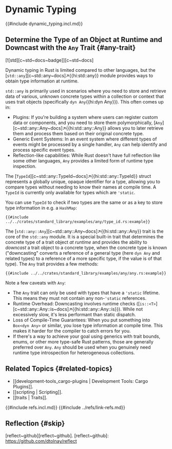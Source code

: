 # Dynamic Typing

{{#include dynamic_typing.incl.md}}

## Determine the Type of an Object at Runtime and Downcast with the `Any` Trait {#any-trait}

[![std][c~std~docs~badge]][c~std~docs]

Dynamic typing in Rust is limited compared to other languages, but the [`std::any`][c~std::any~docs]↗{{hi:std::any}} module provides ways to obtain type information at runtime.

`std::any` is primarily used in scenarios where you need to store and retrieve data of various, unknown concrete types within a collection or context that uses trait objects (specifically `dyn Any`{{hi:dyn Any}}). This often comes up in:

- Plugins: If you're building a system where users can register custom data or components, and you need to store them polymorphically, [`Any`][c~std::any::Any~docs]↗{{hi:std::any::Any}} allows you to later retrieve them and process them based on their original concrete type.
- Generic Event Systems: In an event system where different types of events might be processed by a single handler, `Any` can help identify and process specific event types.
- Reflection-like capabilities: While Rust doesn't have full reflection like some other languages, `Any` provides a limited form of runtime type inspection.

The [`TypeId`][c~std::any::TypeId~docs]↗{{hi:std::any::TypeId}} struct represents a globally unique, opaque identifier for a type, allowing you to compare types without needing to know their names at compile time. A `TypeId` is currently only available for types which are `'static`.

You can use `TypeId` to check if two types are the same or as a key to store type information in e.g. a `HashMap`:

```rust,editable
{{#include ../../crates/standard_library/examples/any/type_id.rs:example}}
```

The [`std::any::Any`][c~std::any::Any~docs]↗{{hi:std::any::Any}} trait is the core of the `std::any` module. It is a special built-in trait that determines the concrete type of a trait object _at runtime_ and provides the ability to _downcast_ a trait object to a concrete type, when the concrete type is known ("downcasting" converts a reference of a general type (here `dyn Any` and related types) to a reference of a more specific type, if the value is of that type). The `Any` trait provides a few methods:

```rust,editable
{{#include ../../crates/standard_library/examples/any/any.rs:example}}
```

Note a few caveats with `Any`:

- The `Any` trait can only be used with types that have a `'static` lifetime. This means they must not contain any non-`'static` references.
- Runtime Overhead: Downcasting involves runtime checks ([`is::<T>`][c~std::any::Any::is~docs]↗{{hi:std::any::Any::is}}). While not excessively slow, it's less performant than static dispatch.
- Loss of Compile-Time Guarantees: When you put something into `Box<dyn Any>` or similar, you lose type information at compile time. This makes it harder for the compiler to catch errors for you.
- If there's a way to achieve your goal using generics with trait bounds, enums, or other more type-safe Rust patterns, those are generally preferred over `Any`. `Any` should be used when you genuinely need runtime type introspection for heterogeneous collections.

## Related Topics {#related-topics}

- [[development-tools_cargo-plugins | Development Tools: Cargo Plugins]].
- [[scripting | Scripting]].
- [[traits | Traits]].

{{#include refs.incl.md}}
{{#include ../refs/link-refs.md}}

<div class="hidden">

## Reflection {#skip}

[reflect~github][reflect~github].
[reflect~github]: https://github.com/dtolnay/reflect

</div>
